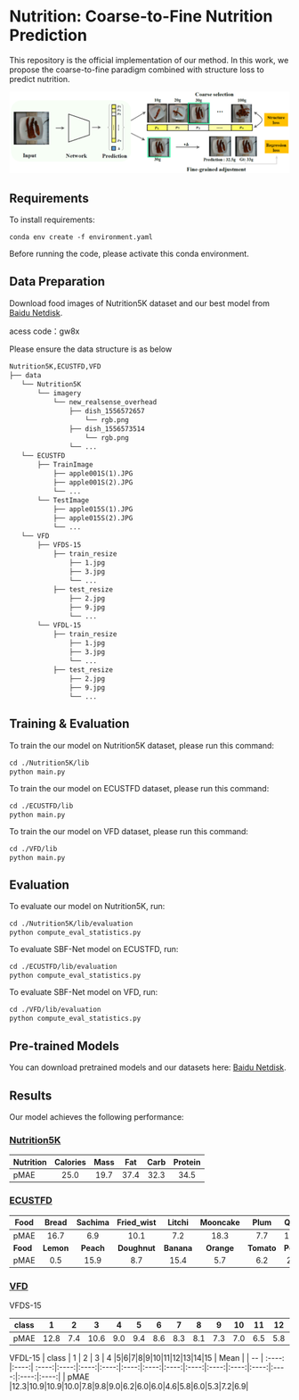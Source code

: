 # Nutrition: Coarse-to-Fine Nutrition Prediction 

This repository is the official implementation of our method. In this work, we propose the coarse-to-fine paradigm combined with structure loss to predict nutrition. 

![Illustrating the architecture of the proposed coarse-to-fine paradigm](nutrition.png)


## Requirements

To install requirements:

```setup
conda env create -f environment.yaml
```

Before running the code, please activate this conda environment.

## Data Preparation

Download food images of Nutrition5K dataset and our best model from [Baidu Netdisk]( https://pan.baidu.com/s/1pf_A0F8rFZzTMi-1Nsp2zg).

acess code：gw8x

Please ensure the data structure is as below

~~~~
Nutrition5K,ECUSTFD,VFD
├── data
   └── Nutrition5K
       └── imagery
           └── new_realsense_overhead           
               ├── dish_1556572657
                   └── rgb.png
               ├── dish_1556573514                  
                   └── rgb.png
               └── ...
   └── ECUSTFD
       ├── TrainImage           
           ├── apple001S(1).JPG
           ├── apple001S(2).JPG
           └── ...
       └── TestImage
           ├── apple015S(1).JPG
           ├── apple015S(2).JPG
           └── ...
   └── VFD
       ├── VFDS-15
           ├── train_resize
               ├── 1.jpg
               ├── 3.jpg
               └── ...
           ├── test_resize
               ├── 2.jpg
               ├── 9.jpg
               └── ...
       └── VFDL-15
           ├── train_resize
               ├── 1.jpg
               ├── 3.jpg
               └── ...
           ├── test_resize
               ├── 2.jpg
               ├── 9.jpg
               └── ...
~~~~     

## Training & Evaluation

To train the our model on Nutrition5K dataset, please run this command:

```train
cd ./Nutrition5K/lib
python main.py
```
To train the our model on ECUSTFD dataset, please run this command:

```train
cd ./ECUSTFD/lib
python main.py
```
To train the our model on VFD dataset, please run this command:

```train
cd ./VFD/lib
python main.py
```

## Evaluation

To evaluate our model on Nutrition5K, run:

```eval
cd ./Nutrition5K/lib/evaluation
python compute_eval_statistics.py
```
To evaluate SBF-Net model on ECUSTFD, run:

```eval
cd ./ECUSTFD/lib/evaluation
python compute_eval_statistics.py
```
To evaluate SBF-Net model on VFD, run:

```eval
cd ./VFD/lib/evaluation
python compute_eval_statistics.py
```


## Pre-trained Models

You can download pretrained models and our datasets here:
[Baidu Netdisk]( https://pan.baidu.com/s/1pf_A0F8rFZzTMi-1Nsp2zg).

## Results

Our model achieves the following performance:

### [Nutrition5K](https://github.com/google-research-datasets/Nutrition5k)

| Nutrition | Calories  | Mass  | Fat  | Carb  | Protein  |
| --------- | :-----: | :-----: | :-----: | :-----: | :-----: |
| pMAE      | 25.0 | 19.7 | 37.4 | 32.3 | 34.5 |

### [ECUSTFD](https://github.com/Liang-yc/ECUSTFD-resized-)

| Food |Bread|Sachima|Fried_wist|Litchi|Mooncake|Plum|Qiwi|Egg|Bun|Mango|
| ---- |:----:| :----: |:----:| :----: | :----:|:----:| :----: |:----:|:----:|:----:|
| pMAE | 16.7| 6.9 |10.1| 7.2 | 18.3 |7.7|11.3|8.3|13.0|5.3|
| **Food**|**Lemon**|**Peach**|**Doughnut**| **Banana** |**Orange**|**Tomato**|**Pear**|**Grape**| **Apple** |**Mean**|
| pMAE | 0.5| 15.9 |8.7| 15.4 | 5.7 |6.2|2.5|12.5|2.7|9.2|

### [VFD](https://drive.google.com/file/d/1CobbDAw_QeZfitBPleZGBnXY0nkntKtw/view?usp=sharin)
VFDS-15

| class | 1 | 2 | 3 | 4 |5|6|7|8|9|10|11|12|13|14|15 | Mean |
| -- | :----: |:----:| :----:|:----:|:----:|:----:|:----:|:----:|:----:|:----:|:----:|:----:|:----:|:----:|:----:|:----:|
| pMAE |12.8|7.4|10.6|9.0|9.4|8.6|8.3|8.1|7.3|7.0|6.5|5.8|6.0|4.9|3.7|6.4|


VFDL-15
| class | 1 | 2 | 3 | 4 |5|6|7|8|9|10|11|12|13|14|15 | Mean |
| -- | :----: |:----:| :----:|:----:|:----:|:----:|:----:|:----:|:----:|:----:|:----:|:----:|:----:|:----:|:----:|:----:|
| pMAE |12.3|10.9|10.9|10.0|7.8|9.8|9.0|6.2|6.0|6.0|4.6|5.8|6.0|5.3|7.2|6.9|
